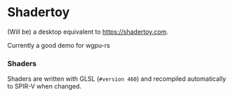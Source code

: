 # Shadertoy
(Will be) a desktop equivalent to https://shadertoy.com.

Currently a good demo for wgpu-rs

### Shaders
Shaders are written with GLSL (`#version 460`) and recompiled
automatically to SPIR-V when changed.
